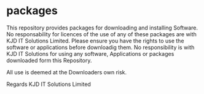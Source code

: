 # packages
This repository provides packages for downloading and installing Software. 
No responsability for licences of the use of any of these packages are with KJD IT Solutions Limited. 
Please ensure you have the rights to use the software or applications before downloadig them. 
No responsibility is with KJD IT Solutions for using any software, Applications or packages downloaded form this Repository.

All use is deemed at the Downloaders own risk.

Regards 
KJD IT Solutions Limited

